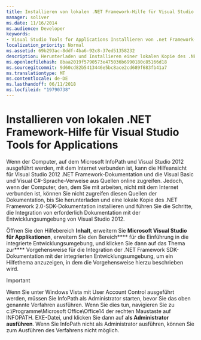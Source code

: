 ```yaml
---
title: Installieren von lokalen .NET Framework-Hilfe für Visual Studio Tools for Applications
manager: soliver
ms.date: 11/16/2014
ms.audience: Developer
keywords:
- Visual Studio Tools for Applications Installieren von .net Framework-Hilfe, VSTA, Installieren von .NET Framework-Hilfe, Installieren von .NET Framework-Hilfe [InfoPath 2007], InfoPath 2007, Installieren von .NET Framework-Hilfe
localization_priority: Normal
ms.assetid: 69b293ac-8ddf-4ba6-92c8-37ed51358232
description: Herunterladen und Installieren einer lokalen Kopie des .NET Framework 2.0-SDK-Dokumentation, und führen Sie die Schritte erforderlich, um die Dokumentation in der Entwicklungsumgebung von Visual Studio 2012 zu integrieren.
ms.openlocfilehash: 8baa2019f5790573e475036b6990180c85166d18
ms.sourcegitcommit: 9d60cd82b5413446e5bc8ace2cd689f683fb41a7
ms.translationtype: MT
ms.contentlocale: de-DE
ms.lasthandoff: 06/11/2018
ms.locfileid: "19790738"
---
```

# <a name="install-local-net-framework-help-for-visual-studio-tools-for-applications"></a>Installieren von lokalen .NET Framework-Hilfe für Visual Studio Tools for Applications

Wenn der Computer, auf dem Microsoft InfoPath und Visual Studio 2012 ausgeführt werden, mit dem Internet verbunden ist, kann die Hilfeansicht für Visual Studio 2012 .NET Framework-Dokumentation und die Visual Basic und Visual C#-Sprache-Verweise aus Quellen online zugreifen. Jedoch, wenn der Computer, den, dem Sie mit arbeiten, nicht mit dem Internet verbunden ist, können Sie nicht zugreifen diesen Quellen der Dokumentation, bis Sie herunterladen und eine lokale Kopie des .NET Framework 2.0-SDK-Dokumentation installieren und führen Sie die Schritte, die Integration von erforderlich Dokumentation mit der Entwicklungsumgebung von Visual Studio 2012.
  
Öffnen Sie den Hilfebereich **Inhalt**, erweitern Sie **Microsoft Visual Studio für Applikationen**, erweitern Sie den Bereich**** für die Einführung in die integrierte Entwicklungsumgebung, und klicken Sie dann auf das Thema zur**** Vorgehensweise für die Integration der .NET Framework SDK-Dokumentation mit der integrierten Entwicklungsumgebung, um ein Hilfethema anzuzeigen, in dem die Vorgehensweise hierzu beschrieben wird.
  
> [!IMPORTANT]
> Wenn Sie unter Windows Vista mit User Account Control ausgeführt werden, müssen Sie InfoPath als Administrator starten, bevor Sie das oben genannte Verfahren ausführen. Wenn Sie dies tun, navigieren Sie zu c:\Programme\Microsoft Office\Office14 der rechten Maustaste auf INFOPATH. EXE-Datei, und klicken Sie dann auf **als Administrator ausführen**. Wenn Sie InfoPath nicht als Administrator ausführen, können Sie zum Ausführen des Verfahrens nicht möglich. 
  

